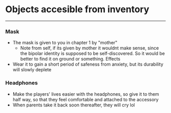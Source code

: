# Objects accesible from inventory
---
### Mask
- The mask is given to you in chapter 1 by "mother"
	- Note from self, if its given by mother it wouldnt make sense, since the bipolar identity is supposed to be self-discovered. So it would be better to find it on ground or something. 
Effects
- Wear it to gain a short period of safeness from anxiety, but its durability will slowly deplete


### Headphones
- Make the players' lives easier with the headphones, so give it to them half way, so that they feel comfortable and attached to the accessory
- When parents take it back soon thereafter, they will cry lol